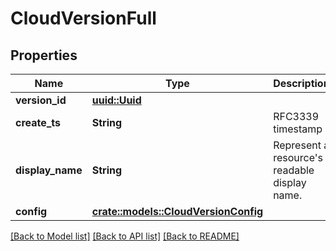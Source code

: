 # CloudVersionFull

## Properties

Name | Type | Description | Notes
------------ | ------------- | ------------- | -------------
**version_id** | [**uuid::Uuid**](uuid::Uuid.md) |  | 
**create_ts** | **String** | RFC3339 timestamp | 
**display_name** | **String** | Represent a resource's readable display name. | 
**config** | [**crate::models::CloudVersionConfig**](CloudVersionConfig.md) |  | 

[[Back to Model list]](../README.md#documentation-for-models) [[Back to API list]](../README.md#documentation-for-api-endpoints) [[Back to README]](../README.md)


